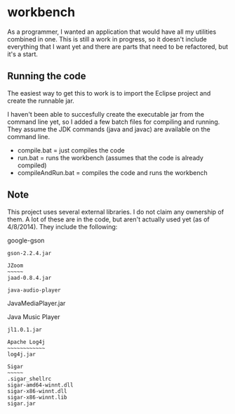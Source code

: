 workbench
=========

As a programmer, I wanted an application that would have all my utilities combined in one. This is still a work in progress, so it doesn't include everything that I want yet and there are parts that need to be refactored, but it's a start.

Running the code
----------------
The easiest way to get this to work is to import the Eclipse project and create the runnable jar.

I haven't been able to succesfully create the executable jar from the command line yet, 
so I added a few batch files for compiling and running. They assume the JDK commands (java and javac) 
are available on the command line.
 - compile.bat = just compiles the code
 - run.bat = runs the workbench (assumes that the code is already compiled)
 - compileAndRun.bat = compiles the code and runs the workbench

Note
----
This project uses several external libraries. I do not claim any ownership of them. A lot of these are in the code, but aren't actually used yet (as of 4/8/2014). They include the following:

google-gson
~~~~~~~~~~~
gson-2.2.4.jar

JZoom
~~~~~
jaad-0.8.4.jar

java-audio-player
~~~~~~~~~~~~~~~~~
JavaMediaPlayer.jar

Java Music Player
~~~~~~~~~~~~~~~~~
jl1.0.1.jar

Apache Log4j
~~~~~~~~~~~~
log4j.jar

Sigar
~~~~~
.sigar_shellrc
sigar-amd64-winnt.dll
sigar-x86-winnt.dll
sigar-x86-winnt.lib
sigar.jar
